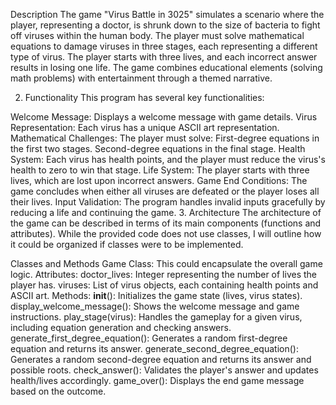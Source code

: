 Description
The game "Virus Battle in 3025" simulates a scenario where the player, representing a doctor, is shrunk down to the size of bacteria to fight off viruses within the human body. The player must solve mathematical equations to damage viruses in three stages, each representing a different type of virus. The player starts with three lives, and each incorrect answer results in losing one life. The game combines educational elements (solving math problems) with entertainment through a themed narrative.

2. Functionality
This program has several key functionalities:

Welcome Message: Displays a welcome message with game details.
Virus Representation: Each virus has a unique ASCII art representation.
Mathematical Challenges: The player must solve:
First-degree equations in the first two stages.
Second-degree equations in the final stage.
Health System: Each virus has health points, and the player must reduce the virus's health to zero to win that stage.
Life System: The player starts with three lives, which are lost upon incorrect answers.
Game End Conditions: The game concludes when either all viruses are defeated or the player loses all their lives.
Input Validation: The program handles invalid inputs gracefully by reducing a life and continuing the game.
3. Architecture
The architecture of the game can be described in terms of its main components (functions and attributes). While the provided code does not use classes, I will outline how it could be organized if classes were to be implemented.

Classes and Methods
Game Class: This could encapsulate the overall game logic.
Attributes:
doctor_lives: Integer representing the number of lives the player has.
viruses: List of virus objects, each containing health points and ASCII art.
Methods:
__init__(): Initializes the game state (lives, virus states).
display_welcome_message(): Shows the welcome message and game instructions.
play_stage(virus): Handles the gameplay for a given virus, including equation generation and checking answers.
generate_first_degree_equation(): Generates a random first-degree equation and returns its answer.
generate_second_degree_equation(): Generates a random second-degree equation and returns its answer and possible roots.
check_answer(): Validates the player's answer and updates health/lives accordingly.
game_over(): Displays the end game message based on the outcome.
